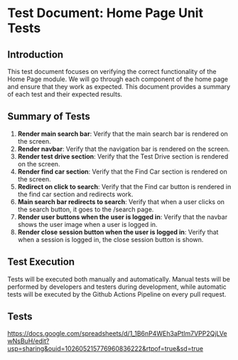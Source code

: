 # Test Document: Home Page Unit Tests

## Introduction

This test document focuses on verifying the correct functionality of the Home Page module. We will go through each component of the home page and ensure that they work as expected. This document provides a summary of each test and their expected results.

## Summary of Tests

1. **Render main search bar**: Verify that the main search bar is rendered on the screen.
2. **Render navbar**: Verify that the navigation bar is rendered on the screen.
3. **Render test drive section**: Verify that the Test Drive section is rendered on the screen.
4. **Render find car section**: Verify that the Find Car section is rendered on the screen.
5. **Redirect on click to search**: Verify that the Find car button is rendered in the find car section and redirects work.
6. **Main search bar redirects to search**: Verify that when a user clicks on the search button, it goes to the /search page.
7. **Render user buttons when the user is logged in**: Verify that the navbar shows the user image when a user is logged in.
8. **Render close session button when the user is logged in**: Verify that when a session is logged in, the close session button is shown.

## Test Execution

Tests will be executed both manually and automatically. Manual tests will be performed by developers and testers during development, while automatic tests will be executed by the Github Actions Pipeline on every pull request.

## Tests

https://docs.google.com/spreadsheets/d/1_1B6nP4WEh3aPtIm7VPP2QjLVewNsBuH/edit?usp=sharing&ouid=102605215776960836222&rtpof=true&sd=true
